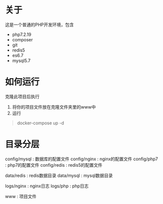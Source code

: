 # 关于

这是一个普通的PHP开发环境，包含
- php7.2.19
- composer
- git
- redis5
- es6.7
- mysql5.7

# 如何运行

克隆此项目后执行

1. 将你的项目文件放在克隆文件夹里的www中
2. 运行
> docker-compose up -d



# 目录分层

config/mysql : 数据库的配置文件
config/nginx : nginx的配置文件
config/php7  : php7的配置文件
config/redis : redis5的配置文件

data/redis : redis数据目录
data/mysql : mysql数据目录

logs/nginx : nginx日志
logs/php   : php日志

www : 项目文件
